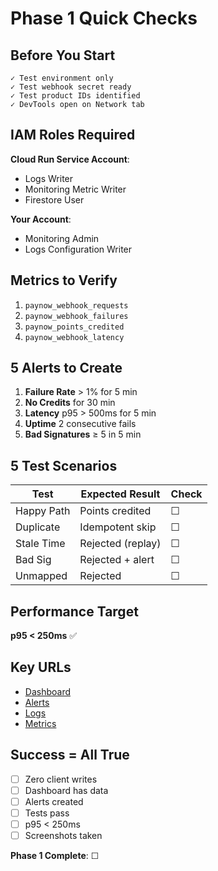 # Phase 1 Quick Checks

## Before You Start
```
✓ Test environment only
✓ Test webhook secret ready  
✓ Test product IDs identified
✓ DevTools open on Network tab
```

## IAM Roles Required

**Cloud Run Service Account**:
- Logs Writer
- Monitoring Metric Writer  
- Firestore User

**Your Account**:
- Monitoring Admin
- Logs Configuration Writer

## Metrics to Verify
1. `paynow_webhook_requests`
2. `paynow_webhook_failures`
3. `paynow_points_credited`
4. `paynow_webhook_latency`

## 5 Alerts to Create
1. **Failure Rate** > 1% for 5 min
2. **No Credits** for 30 min
3. **Latency** p95 > 500ms for 5 min
4. **Uptime** 2 consecutive fails
5. **Bad Signatures** ≥ 5 in 5 min

## 5 Test Scenarios

| Test | Expected Result | Check |
|------|----------------|-------|
| Happy Path | Points credited | ☐ |
| Duplicate | Idempotent skip | ☐ |
| Stale Time | Rejected (replay) | ☐ |
| Bad Sig | Rejected + alert | ☐ |
| Unmapped | Rejected | ☐ |

## Performance Target
**p95 < 250ms** ✅

## Key URLs
- [Dashboard](https://console.cloud.google.com/monitoring/dashboards?project=walduae-project-20250809071906)
- [Alerts](https://console.cloud.google.com/monitoring/alerting/policies?project=walduae-project-20250809071906)
- [Logs](https://console.cloud.google.com/logs?project=walduae-project-20250809071906)
- [Metrics](https://console.cloud.google.com/logs/metrics?project=walduae-project-20250809071906)

## Success = All True
- ☐ Zero client writes
- ☐ Dashboard has data
- ☐ Alerts created
- ☐ Tests pass
- ☐ p95 < 250ms
- ☐ Screenshots taken

**Phase 1 Complete**: ☐

